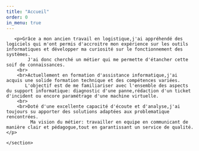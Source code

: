 ```yaml
---
title: "Accueil"
order: 0
in_menu: true
---
```

<section class="about">
       
       <p>Grâce a mon ancien travail en logistique,j'ai appréhendé des logiciels qui m'ont permis d'accroitre mon expérience sur les outils informatiques et développer ma curiosité sur le fonctionnement des systèmes.
            J'ai donc cherché un métier qui me permette d'étancher cette soif de connaissances.
        <br>
        <br>Actuellement en formation d'assistance informatique,j'ai acquis une solide formation technique et des compétences variées.
           L'objectif est de me familiariser avec l'ensemble des aspects du support informatique: diagnostic d'une panne,rédaction d'un ticket d'incident ou encore paramétrage d'une machine virtuelle.
        <br>
        <br>Doté d'une excellente capacité d'écoute et d'analyse,j'ai toujours su apporter des solutions adaptées aux problematique rencontrées.
             Ma vision du métier: travailler en equipe en communicant de manière clair et pédagogue,tout en garantissant un service de qualité.</p>
        
    </section> 